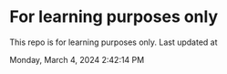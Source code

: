 # For learning purposes only
This repo is for learning purposes only.
Last updated at

Monday, March 4, 2024 2:42:14 PM

